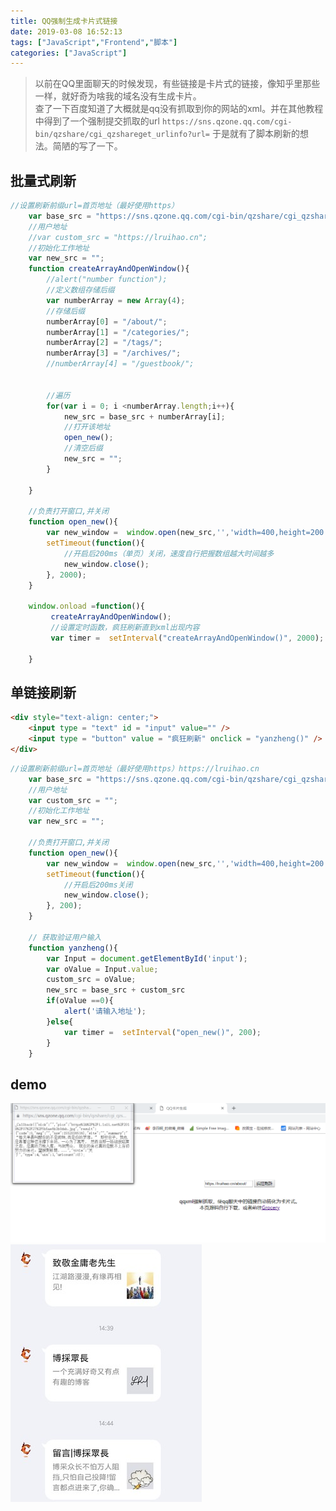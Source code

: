 ```yaml
---
title: QQ强制生成卡片式链接
date: 2019-03-08 16:52:13
tags: ["JavaScript","Frontend","脚本"]
categories: ["JavaScript"]
---
```


> 以前在QQ里面聊天的时候发现，有些链接是卡片式的链接，像知乎里那些一样，就好奇为啥我的域名没有生成卡片。  
查了一下百度知道了大概就是qq没有抓取到你的网站的xml。并在其他教程中得到了一个强制提交抓取的url `https://sns.qzone.qq.com/cgi-bin/qzshare/cgi_qzshareget_urlinfo?url=`  于是就有了脚本刷新的想法。简陋的写了一下。

<!--more-->

## 批量式刷新

```javascript 批量式刷新js
//设置刷新前缀url=首页地址（最好使用https）
	var base_src = "https://sns.qzone.qq.com/cgi-bin/qzshare/cgi_qzshareget_urlinfo?url=https://lruihao.cn";
	//用户地址
	//var custom_src = "https://lruihao.cn";
	//初始化工作地址
	var new_src = "";
	function createArrayAndOpenWindow(){
		//alert("number function");
		//定义数组存储后缀
		var numberArray = new Array(4);
 		//存储后缀
 		numberArray[0] = "/about/";
 		numberArray[1] = "/categories/";
 		numberArray[2] = "/tags/";
 		numberArray[3] = "/archives/";
 		//numberArray[4] = "/guestbook/";
 
 		
 		//遍历
 		for(var i = 0; i <numberArray.length;i++){
 			new_src = base_src + numberArray[i];
 			//打开该地址
 			open_new();
 			//清空后缀
 			new_src = "";
 		}

	}
	
	//负责打开窗口,并关闭
	function open_new(){
		var new_window =  window.open(new_src,'','width=400,height=200');
		setTimeout(function(){
			//开启后200ms（单页）关闭，速度自行把握数组越大时间越多
			new_window.close();
		}, 2000);
	}

	window.onload =function(){
		 createArrayAndOpenWindow();
		 //设置定时函数，疯狂刷新直到xml出现内容
		 var timer =  setInterval("createArrayAndOpenWindow()", 2000);
		 
	}
```

## 单链接刷新

```html html
<div style="text-align: center;">  
    <input type = "text" id = "input" value="" />   
    <input type = "button" value = "疯狂刷新" onclick = "yanzheng()" />  
</div>
```

```javascript 单链接刷新js
//设置刷新前缀url=首页地址（最好使用https）https://lruihao.cn
	var base_src = "https://sns.qzone.qq.com/cgi-bin/qzshare/cgi_qzshareget_urlinfo?url=";
	//用户地址
	var custom_src = "";
	//初始化工作地址
	var new_src = "";
	
	//负责打开窗口,并关闭
	function open_new(){
		var new_window =  window.open(new_src,'','width=400,height=200');
		setTimeout(function(){
			//开启后200ms关闭
			new_window.close();
		}, 200);
	}

	// 获取验证用户输入
	function yanzheng(){
    	var Input = document.getElementById('input');
        var oValue = Input.value;
        custom_src = oValue;
        new_src = base_src + custom_src
        if(oValue ==0){
            alert('请输入地址');
        }else{
        	var timer =  setInterval("open_new()", 200);
        }
    }
```

## demo
![线上demo仅做参考请自行下载](images/1.png)  
![效果](images/2.png)